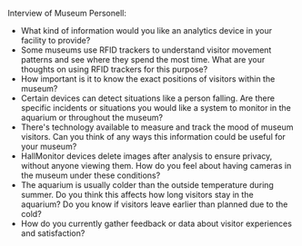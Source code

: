 Interview of Museum Personell:
- What kind of information would you like an analytics device in your facility to provide?
- Some museums use RFID trackers to understand visitor movement patterns and see where they spend the most time. What are your thoughts on using RFID trackers for this purpose?
- How important is it to know the exact positions of visitors within the museum?
- Certain devices can detect situations like a person falling. Are there specific incidents or situations you would like a system to monitor in the aquarium or throughout the museum?
- There's technology available to measure and track the mood of museum visitors. Can you think of any ways this information could be useful for your museum?
- HallMonitor devices delete images after analysis to ensure privacy, without anyone viewing them. How do you feel about having cameras in the museum under these conditions?
- The aquarium is usually colder than the outside temperature during summer. Do you think this affects how long visitors stay in the aquarium? Do you know if visitors leave earlier than planned due to the cold?
- How do you currently gather feedback or data about visitor experiences and satisfaction?
